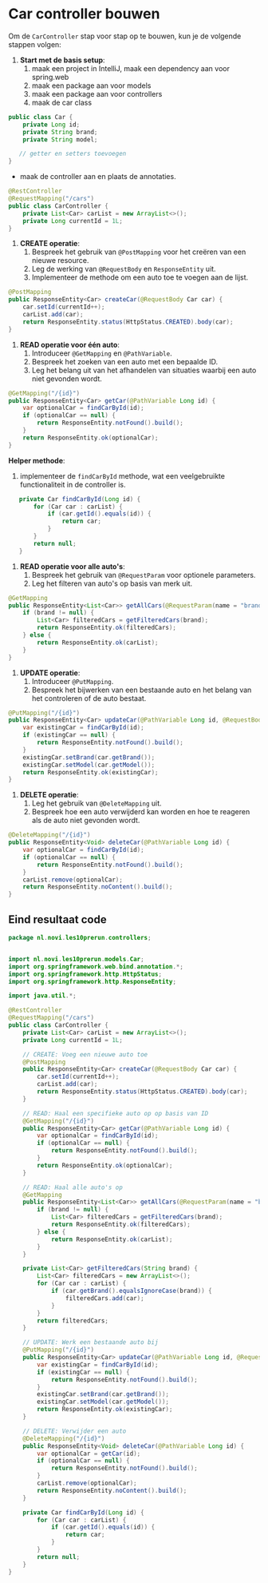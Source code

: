 # Car controller bouwen

Om de `CarController` stap voor stap op te bouwen, kun je de volgende stappen volgen:

1.  **Start met de basis setup**:
    1.  maak een project in IntelliJ, maak een dependency aan voor spring.web
    2.  maak een package aan voor models
    3.  maak een package aan voor controllers
    4.  maak de car class

```java
public class Car {
    private Long id;
    private String brand;
    private String model;

   // getter en setters toevoegen
}
```

-   maak de controller aan en plaats de annotaties.

```java
@RestController
@RequestMapping("/cars")
public class CarController {
    private List<Car> carList = new ArrayList<>();
    private Long currentId = 1L;
}
```

1.  **CREATE operatie**:
    1.  Bespreek het gebruik van `@PostMapping` voor het creëren van een nieuwe resource.
    2.  Leg de werking van `@RequestBody` en `ResponseEntity` uit.
    3.  Implementeer de methode om een auto toe te voegen aan de lijst.

```java
@PostMapping
public ResponseEntity<Car> createCar(@RequestBody Car car) {
    car.setId(currentId++);
    carList.add(car);
    return ResponseEntity.status(HttpStatus.CREATED).body(car);
}
```

1.  **READ operatie voor één auto**:
    1.  Introduceer `@GetMapping` en `@PathVariable`.
    2.  Bespreek het zoeken van een auto met een bepaalde ID.
    3.  Leg het belang uit van het afhandelen van situaties waarbij een auto niet gevonden wordt.

```java
@GetMapping("/{id}")
public ResponseEntity<Car> getCar(@PathVariable Long id) {
    var optionalCar = findCarById(id);
    if (optionalCar == null) {
        return ResponseEntity.notFound().build();
    }
    return ResponseEntity.ok(optionalCar);
}
```

**Helper methode**:

1.  implementeer de `findCarById` methode, wat een veelgebruikte functionaliteit in de controller is.

```java
   private Car findCarById(Long id) {
       for (Car car : carList) {
           if (car.getId().equals(id)) {
               return car;
           }
       }
       return null;
   }
```

1.  **READ operatie voor alle auto's**:
    1.  Bespreek het gebruik van `@RequestParam` voor optionele parameters.
    2.  Leg het filteren van auto's op basis van merk uit.

```java
@GetMapping
public ResponseEntity<List<Car>> getAllCars(@RequestParam(name = "brand", required = false) String brand) {
    if (brand != null) {
        List<Car> filteredCars = getFilteredCars(brand);
        return ResponseEntity.ok(filteredCars);
    } else {
        return ResponseEntity.ok(carList);
    }
}
```

1.  **UPDATE operatie**:
    1.  Introduceer `@PutMapping`.
    2.  Bespreek het bijwerken van een bestaande auto en het belang van het controleren of de auto bestaat.

```java
@PutMapping("/{id}")
public ResponseEntity<Car> updateCar(@PathVariable Long id, @RequestBody Car car) {
    var existingCar = findCarById(id);
    if (existingCar == null) {
        return ResponseEntity.notFound().build();
    }
    existingCar.setBrand(car.getBrand());
    existingCar.setModel(car.getModel());
    return ResponseEntity.ok(existingCar);
}
```

1.  **DELETE operatie**:
    1.  Leg het gebruik van `@DeleteMapping` uit.
    2.  Bespreek hoe een auto verwijderd kan worden en hoe te reageren als de auto niet gevonden wordt.

```java
@DeleteMapping("/{id}")
public ResponseEntity<Void> deleteCar(@PathVariable Long id) {
    var optionalCar = findCarById(id);
    if (optionalCar == null) {
        return ResponseEntity.notFound().build();
    }
    carList.remove(optionalCar);
    return ResponseEntity.noContent().build();
}
```

## Eind resultaat code

```java
package nl.novi.les10prerun.controllers;


import nl.novi.les10prerun.models.Car;
import org.springframework.web.bind.annotation.*;
import org.springframework.http.HttpStatus;
import org.springframework.http.ResponseEntity;

import java.util.*;

@RestController
@RequestMapping("/cars")
public class CarController {
    private List<Car> carList = new ArrayList<>();
    private Long currentId = 1L;

    // CREATE: Voeg een nieuwe auto toe
    @PostMapping
    public ResponseEntity<Car> createCar(@RequestBody Car car) {
        car.setId(currentId++);
        carList.add(car);
        return ResponseEntity.status(HttpStatus.CREATED).body(car);
    }

    // READ: Haal een specifieke auto op op basis van ID
    @GetMapping("/{id}")
    public ResponseEntity<Car> getCar(@PathVariable Long id) {
        var optionalCar = findCarById(id);
        if (optionalCar == null) {
            return ResponseEntity.notFound().build();
        }
        return ResponseEntity.ok(optionalCar);
    }

    // READ: Haal alle auto's op
    @GetMapping
    public ResponseEntity<List<Car>> getAllCars(@RequestParam(name = "brand", required = false) String brand) {
        if (brand != null) {
            List<Car> filteredCars = getFilteredCars(brand);
            return ResponseEntity.ok(filteredCars);
        } else {
            return ResponseEntity.ok(carList);
        }
    }

    private List<Car> getFilteredCars(String brand) {
        List<Car> filteredCars = new ArrayList<>();
        for (Car car : carList) {
            if (car.getBrand().equalsIgnoreCase(brand)) {
                filteredCars.add(car);
            }
        }
        return filteredCars;
    }

    // UPDATE: Werk een bestaande auto bij
    @PutMapping("/{id}")
    public ResponseEntity<Car> updateCar(@PathVariable Long id, @RequestBody Car car) {
        var existingCar = findCarById(id);
        if (existingCar == null) {
            return ResponseEntity.notFound().build();
        }
        existingCar.setBrand(car.getBrand());
        existingCar.setModel(car.getModel());
        return ResponseEntity.ok(existingCar);
    }

    // DELETE: Verwijder een auto
    @DeleteMapping("/{id}")
    public ResponseEntity<Void> deleteCar(@PathVariable Long id) {
        var optionalCar = getCar(id);
        if (optionalCar == null) {
            return ResponseEntity.notFound().build();
        }
        carList.remove(optionalCar);
        return ResponseEntity.noContent().build();
    }

    private Car findCarById(Long id) {
        for (Car car : carList) {
            if (car.getId().equals(id)) {
                return car;
            }
        }
        return null;
    }
}
```
